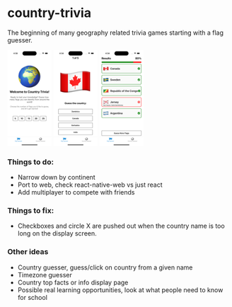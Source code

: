 # country-trivia
The beginning of many geography related trivia games starting with a flag guesser.

<p float="left">
  <img src="/assets/images/landing.png" alt="Home Screen" title="Home Screen" style="width: 100px;"/>
  <img src="/assets/images/guessing.png" alt="Guessing Screen" title="Guessing Screen" style="width: 100px;"/>
  <img src="/assets/images/results.png" alt="Results Screen" title="Results Screen" style="width: 100px;"/>
</p>




### Things to do:
- Narrow down by continent
- Port to web, check react-native-web vs just react
- Add multiplayer to compete with friends

### Things to fix:
- Checkboxes and circle X are pushed out when the country name is too long on the display screen.

### Other ideas
- Country guesser, guess/click on country from a given name
- Timezone guesser
- Country top facts or info display page
- Possible real learning opportunities, look at what people need to know for school
